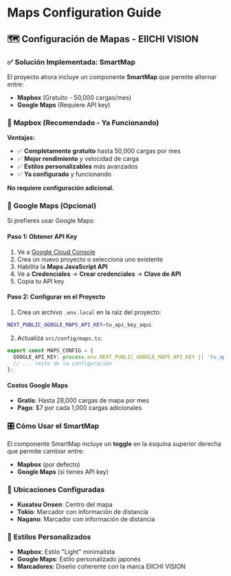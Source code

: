 # Maps Configuration Guide

## 🗺️ Configuración de Mapas - EIICHI VISION

### ✅ **Solución Implementada: SmartMap**

El proyecto ahora incluye un componente **SmartMap** que permite alternar entre:
- **Mapbox** (Gratuito - 50,000 cargas/mes)
- **Google Maps** (Requiere API key)

### 🚀 **Mapbox (Recomendado - Ya Funcionando)**

**Ventajas:**
- ✅ **Completamente gratuito** hasta 50,000 cargas por mes
- ✅ **Mejor rendimiento** y velocidad de carga
- ✅ **Estilos personalizables** más avanzados
- ✅ **Ya configurado** y funcionando

**No requiere configuración adicional.**

### 🔧 **Google Maps (Opcional)**

Si prefieres usar Google Maps:

#### Paso 1: Obtener API Key
1. Ve a [Google Cloud Console](https://console.cloud.google.com/)
2. Crea un nuevo proyecto o selecciona uno existente
3. Habilita la **Maps JavaScript API**
4. Ve a **Credenciales** → **Crear credenciales** → **Clave de API**
5. Copia tu API key

#### Paso 2: Configurar en el Proyecto
1. Crea un archivo `.env.local` en la raíz del proyecto:
```bash
NEXT_PUBLIC_GOOGLE_MAPS_API_KEY=tu_api_key_aqui
```

2. Actualiza `src/config/maps.ts`:
```typescript
export const MAPS_CONFIG = {
  GOOGLE_API_KEY: process.env.NEXT_PUBLIC_GOOGLE_MAPS_API_KEY || 'tu_api_key_aqui',
  // ... resto de la configuración
};
```

#### Costos Google Maps
- **Gratis**: Hasta 28,000 cargas de mapa por mes
- **Pago**: $7 por cada 1,000 cargas adicionales

### 🎛️ **Cómo Usar el SmartMap**

El componente SmartMap incluye un **toggle** en la esquina superior derecha que permite cambiar entre:
- **Mapbox** (por defecto)
- **Google Maps** (si tienes API key)

### 📍 **Ubicaciones Configuradas**

- **Kusatsu Onsen**: Centro del mapa
- **Tokio**: Marcador con información de distancia
- **Nagano**: Marcador con información de distancia

### 🎨 **Estilos Personalizados**

- **Mapbox**: Estilo "Light" minimalista
- **Google Maps**: Estilo personalizado japonés
- **Marcadores**: Diseño coherente con la marca EIICHI VISION
